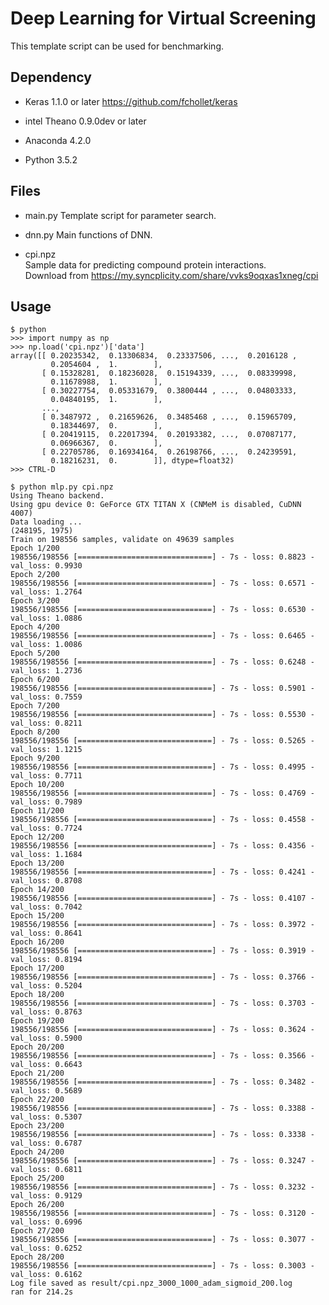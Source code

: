 Deep Learning for Virtual Screening
===================================

This template script can be used for benchmarking. 

Dependency
----------

- Keras 1.1.0 or later
  https://github.com/fchollet/keras  

- intel Theano 0.9.0dev or later

- Anaconda 4.2.0

- Python 3.5.2

Files
-----

- main.py
Template script for parameter search.

- dnn.py
Main functions of DNN.

- cpi.npz  
Sample data for predicting compound protein interactions.  
Download from https://my.syncplicity.com/share/vvks9oqxas1xneg/cpi

Usage
-----

    $ python
    >>> import numpy as np
    >>> np.load('cpi.npz')['data']
    array([[ 0.20235342,  0.13306834,  0.23337506, ...,  0.2016128 ,
             0.2054604 ,  1.        ],
           [ 0.15328281,  0.18236028,  0.15194339, ...,  0.08339998,
             0.11678988,  1.        ],
           [ 0.30227754,  0.05331679,  0.3800444 , ...,  0.04803333,
             0.04840195,  1.        ],
           ...,
           [ 0.3487972 ,  0.21659626,  0.3485468 , ...,  0.15965709,
             0.18344697,  0.        ],
           [ 0.20419115,  0.22017394,  0.20193382, ...,  0.07087177,
             0.06966367,  0.        ],
           [ 0.22705786,  0.16934164,  0.26198766, ...,  0.24239591,
             0.18216231,  0.        ]], dtype=float32)
    >>> CTRL-D

    $ python mlp.py cpi.npz
    Using Theano backend.
    Using gpu device 0: GeForce GTX TITAN X (CNMeM is disabled, CuDNN 4007)
    Data loading ...
    (248195, 1975)
    Train on 198556 samples, validate on 49639 samples
    Epoch 1/200
    198556/198556 [==============================] - 7s - loss: 0.8823 - val_loss: 0.9930
    Epoch 2/200
    198556/198556 [==============================] - 7s - loss: 0.6571 - val_loss: 1.2764
    Epoch 3/200
    198556/198556 [==============================] - 7s - loss: 0.6530 - val_loss: 1.0886
    Epoch 4/200
    198556/198556 [==============================] - 7s - loss: 0.6465 - val_loss: 1.0086
    Epoch 5/200
    198556/198556 [==============================] - 7s - loss: 0.6248 - val_loss: 1.2736
    Epoch 6/200
    198556/198556 [==============================] - 7s - loss: 0.5901 - val_loss: 0.7559
    Epoch 7/200
    198556/198556 [==============================] - 7s - loss: 0.5530 - val_loss: 0.8211
    Epoch 8/200
    198556/198556 [==============================] - 7s - loss: 0.5265 - val_loss: 1.1215
    Epoch 9/200
    198556/198556 [==============================] - 7s - loss: 0.4995 - val_loss: 0.7711
    Epoch 10/200
    198556/198556 [==============================] - 7s - loss: 0.4769 - val_loss: 0.7989
    Epoch 11/200
    198556/198556 [==============================] - 7s - loss: 0.4558 - val_loss: 0.7724
    Epoch 12/200
    198556/198556 [==============================] - 7s - loss: 0.4356 - val_loss: 1.1684
    Epoch 13/200
    198556/198556 [==============================] - 7s - loss: 0.4241 - val_loss: 0.8708
    Epoch 14/200
    198556/198556 [==============================] - 7s - loss: 0.4107 - val_loss: 0.7042
    Epoch 15/200
    198556/198556 [==============================] - 7s - loss: 0.3972 - val_loss: 0.8641
    Epoch 16/200
    198556/198556 [==============================] - 7s - loss: 0.3919 - val_loss: 0.8194
    Epoch 17/200
    198556/198556 [==============================] - 7s - loss: 0.3766 - val_loss: 0.5204
    Epoch 18/200
    198556/198556 [==============================] - 7s - loss: 0.3703 - val_loss: 0.8763
    Epoch 19/200
    198556/198556 [==============================] - 7s - loss: 0.3624 - val_loss: 0.5900
    Epoch 20/200
    198556/198556 [==============================] - 7s - loss: 0.3566 - val_loss: 0.6643
    Epoch 21/200
    198556/198556 [==============================] - 7s - loss: 0.3482 - val_loss: 0.5689
    Epoch 22/200
    198556/198556 [==============================] - 7s - loss: 0.3388 - val_loss: 0.5307
    Epoch 23/200
    198556/198556 [==============================] - 7s - loss: 0.3338 - val_loss: 0.6787
    Epoch 24/200
    198556/198556 [==============================] - 7s - loss: 0.3247 - val_loss: 0.6811
    Epoch 25/200
    198556/198556 [==============================] - 7s - loss: 0.3232 - val_loss: 0.9129
    Epoch 26/200
    198556/198556 [==============================] - 7s - loss: 0.3120 - val_loss: 0.6996
    Epoch 27/200
    198556/198556 [==============================] - 7s - loss: 0.3077 - val_loss: 0.6252
    Epoch 28/200
    198556/198556 [==============================] - 7s - loss: 0.3003 - val_loss: 0.6162
    Log file saved as result/cpi.npz_3000_1000_adam_sigmoid_200.log
    ran for 214.2s  
